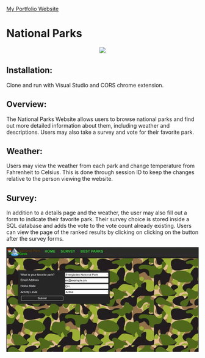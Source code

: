 
<a href="http://www.robertmisener.com"> My Portfolio Website </a>

# National Parks 

<p align="center"> <img src="https://github.com/RobMisener/National-Park-MVC/raw/master/ImagesForReadMe/7ba05a915a41aee7431c9845045d561d.gif" /> </p>

## Installation:
Clone and run with Visual Studio and CORS chrome extension.

## Overview: 
The National Parks Website allows users to browse national parks and find out more detailed information about them, including weather and descriptions. Users may also take a survey and vote for their favorite park.

## Weather:
Users may view the weather from each park and change temperature from Fahrenheit to Celsius. This is done through session ID to keep the changes relative to the person viewing the website.

## Survey:
In addition to a details page and the weather, the user may also fill out a form to indicate their favorite park. Their survey choice is stored inside a SQL database and adds the vote to the vote count already existing. Users can view the page of the ranked results by clicking on clicking on the button after the survey forms.

<p align="center"> <img src="https://github.com/RobMisener/National-Park-MVC/raw/master/ImagesForReadMe/94f706422265ec6ba1250b4f28788a1f.gif" /> </p>



